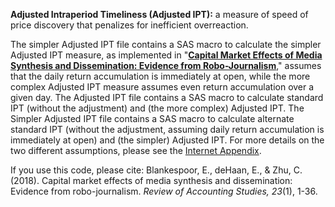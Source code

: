 <strong>Adjusted Intraperiod Timeliness (Adjusted IPT):</strong> a measure of speed of price discovery that penalizes for inefficient overreaction.

The simpler Adjusted IPT file contains a SAS macro to calculate the simpler Adjusted IPT measure, as implemented in "<strong><a href="https://link.springer.com/article/10.1007/s11142-017-9422-2">Capital Market Effects of Media Synthesis and Dissemination: Evidence from Robo-Journalism</a></strong>," assumes that the daily return accumulation is immediately at open, while the more complex Adjusted IPT measure assumes even return accumulation over a given day. The Adjusted IPT file contains a SAS macro to calculate standard IPT (without the adjustment) and (the more complex) Adjusted IPT. The Simpler Adjusted IPT file contains a SAS macro to calculate alternate standard IPT (without the adjustment, assuming daily return accumulation is immediately at open) and (the simpler) Adjusted IPT. For more details on the two different assumptions, please see the <a href="https://papers.ssrn.com/sol3/papers.cfm?abstract_id=2966859">Internet Appendix</a>.

If you use this code, please cite: Blankespoor, E., deHaan, E., & Zhu, C. (2018). Capital market effects of media synthesis and dissemination: Evidence from robo-journalism. _Review of Accounting Studies, 23_(1), 1-36.
